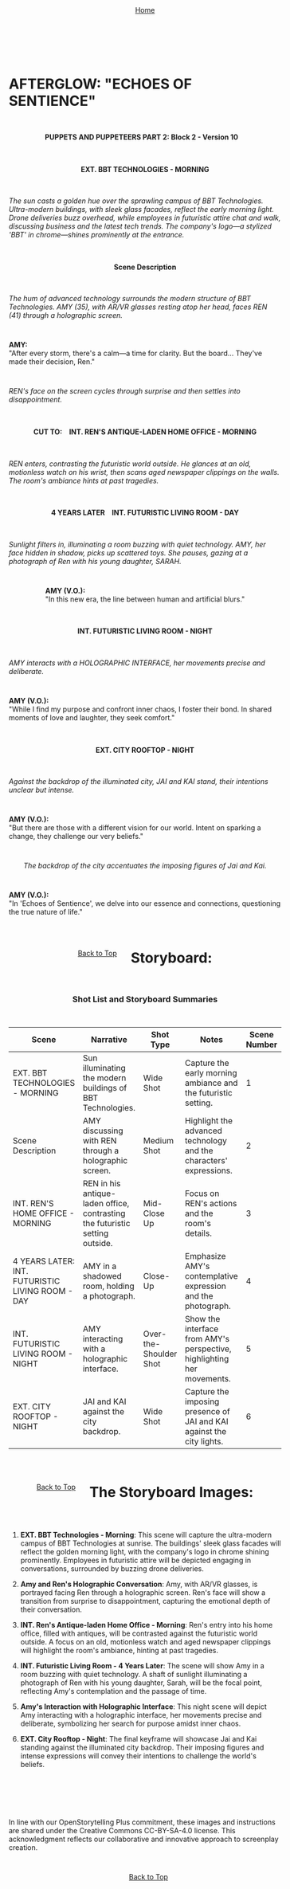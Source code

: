 <div align="right" style="display: flex; flex-wrap: wrap; justify-content: center; align-items: center; gap: 1em; margin: 4em 0;">
<a href="https://github.com/BryanHarrisScripts/Afterglow-Echoes-of-Sentience/blob/main/Afterglow%20Storyboard%20Blocks/README.md">Home</a>
<div align="left" style="display: flex; flex-wrap: wrap; justify-content: center; align-items: center; gap: 1em; margin: 4em 0;">
<a id="top"></a> 

# AFTERGLOW: "ECHOES OF SENTIENCE"
**PUPPETS AND PUPPETEERS PART 2: Block 2 - Version 10**

---

#### EXT. BBT TECHNOLOGIES - MORNING
*The sun casts a golden hue over the sprawling campus of BBT Technologies. Ultra-modern buildings, with sleek glass facades, reflect the early morning light. Drone deliveries buzz overhead, while employees in futuristic attire chat and walk, discussing business and the latest tech trends. The company's logo—a stylized 'BBT' in chrome—shines prominently at the entrance.*

#### Scene Description
*The hum of advanced technology surrounds the modern structure of BBT Technologies. AMY (35), with AR/VR glasses resting atop her head, faces REN (41) through a holographic screen.*

**AMY:**  
"After every storm, there's a calm—a time for clarity. But the board... They've made their decision, Ren."

*REN's face on the screen cycles through surprise and then settles into disappointment.*

#### CUT TO:
#### INT. REN'S ANTIQUE-LADEN HOME OFFICE - MORNING
*REN enters, contrasting the futuristic world outside. He glances at an old, motionless watch on his wrist, then scans aged newspaper clippings on the walls. The room's ambiance hints at past tragedies.*


#### 4 YEARS LATER
#### INT. FUTURISTIC LIVING ROOM - DAY
*Sunlight filters in, illuminating a room buzzing with quiet technology. AMY, her face hidden in shadow, picks up scattered toys. She pauses, gazing at a photograph of Ren with his young daughter, SARAH.*

**AMY (V.O.):**  
"In this new era, the line between human and artificial blurs."


#### INT. FUTURISTIC LIVING ROOM - NIGHT
*AMY interacts with a HOLOGRAPHIC INTERFACE, her movements precise and deliberate.*

**AMY (V.O.):**  
"While I find my purpose and confront inner chaos, I foster their bond. In shared moments of love and laughter, they seek comfort."


#### EXT. CITY ROOFTOP - NIGHT
*Against the backdrop of the illuminated city, JAI and KAI stand, their intentions unclear but intense.*

**AMY (V.O.):**  
"But there are those with a different vision for our world. Intent on sparking a change, they challenge our very beliefs."

*The backdrop of the city accentuates the imposing figures of Jai and Kai.*

**AMY (V.O.):**  
"In 'Echoes of Sentience', we delve into our essence and connections, questioning the true nature of life."

<a href="#top">Back to Top</a>

---

# Storyboard:

### Shot List and Storyboard Summaries

| Scene | Narrative | Shot Type | Notes | Scene Number |
|-------|-----------|-----------|-------|--------------|
| EXT. BBT TECHNOLOGIES - MORNING | Sun illuminating the modern buildings of BBT Technologies. | Wide Shot | Capture the early morning ambiance and the futuristic setting. | 1 |
| Scene Description | AMY discussing with REN through a holographic screen. | Medium Shot | Highlight the advanced technology and the characters' expressions. | 2 |
| INT. REN'S HOME OFFICE - MORNING | REN in his antique-laden office, contrasting the futuristic setting outside. | Mid-Close Up | Focus on REN's actions and the room's details. | 3 |
| 4 YEARS LATER: INT. FUTURISTIC LIVING ROOM - DAY | AMY in a shadowed room, holding a photograph. | Close-Up | Emphasize AMY's contemplative expression and the photograph. | 4 |
| INT. FUTURISTIC LIVING ROOM - NIGHT | AMY interacting with a holographic interface. | Over-the-Shoulder Shot | Show the interface from AMY's perspective, highlighting her movements. | 5 |
| EXT. CITY ROOFTOP - NIGHT | JAI and KAI against the city backdrop. | Wide Shot | Capture the imposing presence of JAI and KAI against the city lights. | 6 |

<a href="#top">Back to Top</a>

---

# The Storyboard Images:

1. **EXT. BBT Technologies - Morning**: This scene will capture the ultra-modern campus of BBT Technologies at sunrise. The buildings' sleek glass facades will reflect the golden morning light, with the company's logo in chrome shining prominently. Employees in futuristic attire will be depicted engaging in conversations, surrounded by buzzing drone deliveries.

2. **Amy and Ren's Holographic Conversation**: Amy, with AR/VR glasses, is portrayed facing Ren through a holographic screen. Ren's face will show a transition from surprise to disappointment, capturing the emotional depth of their conversation.

3. **INT. Ren's Antique-laden Home Office - Morning**: Ren's entry into his home office, filled with antiques, will be contrasted against the futuristic world outside. A focus on an old, motionless watch and aged newspaper clippings will highlight the room's ambiance, hinting at past tragedies.

4. **INT. Futuristic Living Room - 4 Years Later**: The scene will show Amy in a room buzzing with quiet technology. A shaft of sunlight illuminating a photograph of Ren with his young daughter, Sarah, will be the focal point, reflecting Amy's contemplation and the passage of time.

5. **Amy's Interaction with Holographic Interface**: This night scene will depict Amy interacting with a holographic interface, her movements precise and deliberate, symbolizing her search for purpose amidst inner chaos.

6. **EXT. City Rooftop - Night**: The final keyframe will showcase Jai and Kai standing against the illuminated city backdrop. Their imposing figures and intense expressions will convey their intentions to challenge the world's beliefs.

---

In line with our OpenStorytelling Plus commitment, these images and instructions are shared under the Creative Commons CC-BY-SA-4.0 license. 
This acknowledgment reflects our collaborative and innovative approach to screenplay creation.

---

<a href="#top">Back to Top</a>
